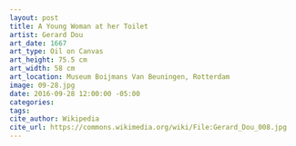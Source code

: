 ```yaml
---
layout: post
title: A Young Woman at her Toilet
artist: Gerard Dou
art_date: 1667
art_type: Oil on Canvas
art_height: 75.5 cm
art_width: 58 cm
art_location: Museum Boijmans Van Beuningen, Rotterdam
image: 09-28.jpg
date: 2016-09-28 12:00:00 -05:00
categories:
tags:
cite_author: Wikipedia
cite_url: https://commons.wikimedia.org/wiki/File:Gerard_Dou_008.jpg
---
```

